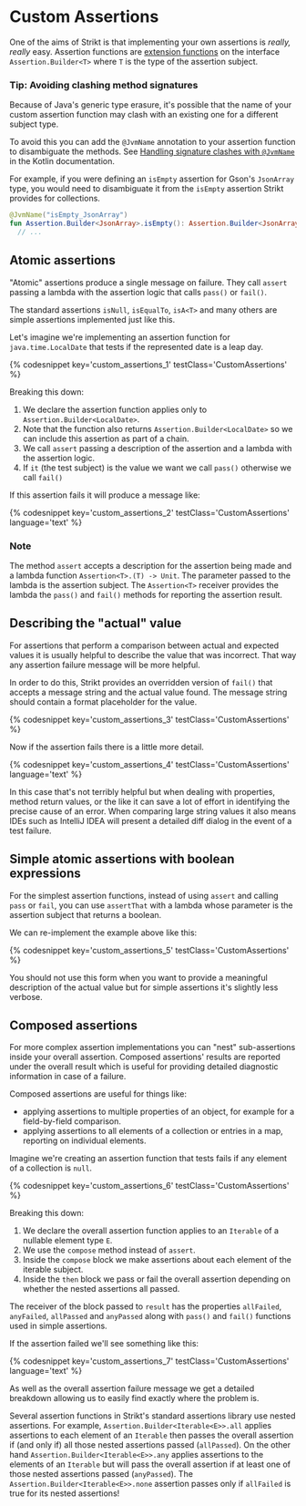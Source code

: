 ---
---

# Custom Assertions

One of the aims of Strikt is that implementing your own assertions is _really, really_ easy.
Assertion functions are [extension functions](https://kotlinlang.org/docs/reference/extensions.html) on the interface `Assertion.Builder<T>` where `T` is the type of the assertion subject.

### Tip: Avoiding clashing method signatures

Because of Java's generic type erasure, it's possible that the name of your custom assertion function may clash with an existing one for a different subject type.

To avoid this you can add the `@JvmName` annotation to your assertion function to disambiguate the methods.
See [Handling signature clashes with `@JvmName`](https://kotlinlang.org/docs/reference/java-to-kotlin-interop.html#handling-signature-clashes-with-jvmname) in the Kotlin documentation.

For example, if you were defining an `isEmpty` assertion for Gson's `JsonArray` type, you would need to disambiguate it from the `isEmpty` assertion Strikt provides for collections.

```kotlin
@JvmName("isEmpty_JsonArray")
fun Assertion.Builder<JsonArray>.isEmpty(): Assertion.Builder<JsonArray> =
  // ...
```

## Atomic assertions

"Atomic" assertions produce a single message on failure.
They call `assert` passing a lambda with the assertion logic that calls `pass()` or `fail()`.

The standard assertions `isNull`, `isEqualTo`, `isA<T>` and many others are simple assertions implemented just like this.

Let's imagine we're implementing an assertion function for `java.time.LocalDate` that tests if the represented date is a leap day.

{% codesnippet key='custom_assertions_1' testClass='CustomAssertions' %}

Breaking this down: 

1. We declare the assertion function applies only to `Assertion.Builder<LocalDate>`.
2. Note that the function also returns `Assertion.Builder<LocalDate>` so we can include this assertion as part of a chain.
3. We call `assert` passing a description of the assertion and a lambda with the assertion logic.
4. If `it` (the test subject) is the value we want we call `pass()` otherwise we call `fail()`

If this assertion fails it will produce a message like:

{% codesnippet key='custom_assertions_2' testClass='CustomAssertions' language='text' %}

### Note

The method `assert` accepts a description for the assertion being made and a lambda function `Assertion<T>.(T) -> Unit`.
The parameter passed to the lambda is the assertion subject.
The `Assertion<T>` receiver provides the lambda the `pass()` and `fail()` methods for reporting the assertion result.

## Describing the "actual" value

For assertions that perform a comparison between actual and expected values it is usually helpful to describe the value that was incorrect.
That way any assertion failure message will be more helpful.

In order to do this, Strikt provides an overridden version of `fail()` that accepts a message string and the actual value found.
The message string should contain a format placeholder for the value.

{% codesnippet key='custom_assertions_3' testClass='CustomAssertions' %}

Now if the assertion fails there is a little more detail.

{% codesnippet key='custom_assertions_4' testClass='CustomAssertions' language='text' %}

In this case that's not terribly helpful but when dealing with properties, method return values, or the like it can save a lot of effort in identifying the precise cause of an error.
When comparing large string values it also means IDEs such as IntelliJ IDEA will present a detailed diff dialog in the event of a test failure.

## Simple atomic assertions with boolean expressions

For the simplest assertion functions, instead of using `assert` and calling `pass` or `fail`, you can use `assertThat` with a lambda whose parameter is the assertion subject that returns a boolean.

We can re-implement the example above like this:

{% codesnippet key='custom_assertions_5' testClass='CustomAssertions' %}

You should not use this form when you want to provide a meaningful description of the actual value but for simple assertions it's slightly less verbose.

## Composed assertions

For more complex assertion implementations you can "nest" sub-assertions inside your overall assertion.
Composed assertions' results are reported under the overall result which is useful for providing detailed diagnostic information in case of a failure.

Composed assertions are useful for things like:

- applying assertions to multiple properties of an object, for example for a field-by-field comparison.
- applying assertions to all elements of a collection or entries in a map, reporting on individual elements.

Imagine we're creating an assertion function that tests fails if any element of a collection is `null`.

{% codesnippet key='custom_assertions_6' testClass='CustomAssertions' %}

Breaking this down:

1. We declare the overall assertion function applies to an `Iterable` of a nullable element type `E`.
2. We use the `compose` method instead of `assert`.
3. Inside the `compose` block we make assertions about each element of the iterable subject.
4. Inside the `then` block we pass or fail the overall assertion depending on whether the nested assertions all passed.

The receiver of the block passed to `result` has the properties `allFailed`, `anyFailed`, `allPassed` and `anyPassed` along with `pass()` and `fail()` functions used in simple assertions.

If the assertion failed we'll see something like this:

{% codesnippet key='custom_assertions_7' testClass='CustomAssertions' language='text' %}

As well as the overall assertion failure message we get a detailed breakdown allowing us to easily find exactly where the problem is.

Several assertion functions in Strikt's standard assertions library use nested assertions.
For example, `Assertion.Builder<Iterable<E>>.all` applies assertions to each element of an `Iterable` then passes the overall assertion if (and only if) all those nested assertions passed (`allPassed`).
On the other hand `Assertion.Builder<Iterable<E>>.any` applies assertions to the elements of an `Iterable` but will pass the overall assertion if at least one of those nested assertions passed (`anyPassed`).
The `Assertion.Builder<Iterable<E>>.none` assertion passes only if `allFailed` is true for its nested assertions! 
